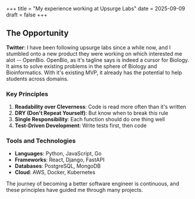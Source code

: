 +++
title = "My experience working at Upsurge Labs"
date = 2025-09-09
draft = false
+++

## The Opportunity
 **Twitter**: I have been following upsurge labs since a while now, and I stumbled onto a new product they were working on which interested me alot -- OpenBio. OpenBio, as it's tagline says is indeed a cursor for Biology. It aims to solve existing problems in the sphere of Biology and Bioinformatics. With it's existing MVP, it already has the potential to help students across domains. 


### Key Principles

1. **Readability over Cleverness**: Code is read more often than it's written
2. **DRY (Don't Repeat Yourself)**: But know when to break this rule
3. **Single Responsibility**: Each function should do one thing well
4. **Test-Driven Development**: Write tests first, then code

### Tools and Technologies

- **Languages**: Python, JavaScript, Go
- **Frameworks**: React, Django, FastAPI
- **Databases**: PostgreSQL, MongoDB
- **Cloud**: AWS, Docker, Kubernetes

The journey of becoming a better software engineer is continuous, and these principles have guided me through many projects.

